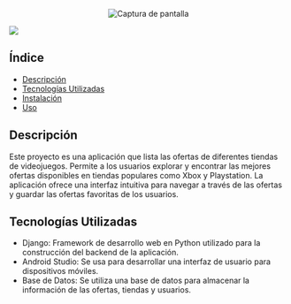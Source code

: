 
<p align="center">
  <img src="https://github.com/DiegoDFS03/TFC-DAM/assets/129044659/e659eac1-94af-402a-b5a6-25148675be9d" alt="Captura de pantalla">
</p>
<p align="left">
   <img src="https://img.shields.io/badge/STATUS-EN%20DESAROLLO-green">
   </p>

## Índice
- [Descripción](#descripción)
- [Tecnologías Utilizadas](#tecnologías-utilizadas)
- [Instalación](#instalación)
- [Uso](#uso)

## Descripción
Este proyecto es una aplicación que lista las ofertas de diferentes tiendas de videojuegos. Permite a los usuarios explorar y encontrar las mejores ofertas disponibles en tiendas populares como Xbox y Playstation. La aplicación ofrece una interfaz intuitiva para navegar a través de las ofertas y guardar las ofertas favoritas de los usuarios.

## Tecnologías Utilizadas
- Django: Framework de desarrollo web en Python utilizado para la construcción del backend de la aplicación.
- Android Studio: Se usa para desarrollar una interfaz de usuario para dispositivos móviles.
- Base de Datos: Se utiliza una base de datos para almacenar la información de las ofertas, tiendas y usuarios.
